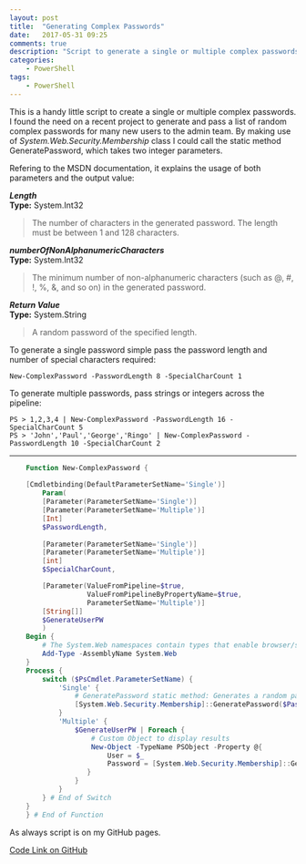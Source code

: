 ```yaml
---
layout: post
title:  "Generating Complex Passwords"
date:   2017-05-31 09:25
comments: true
description: "Script to generate a single or multiple complex passwords"
categories: 
    - PowerShell
tags: 
    - PowerShell
---
```


This is a handy little script to create a single or multiple complex passwords. 
I found the need on a recent project to generate and pass a list of random complex passwords for many new users
to the admin team. 
 By making use of *System.Web.Security.Membership* class I could call the static method GeneratePassword, which takes two
integer parameters. 

Refering to the MSDN documentation, it explains the usage of both parameters and the output value:
 
***Length***  
**Type:** System.Int32  
> The number of characters in the generated password. The length must be between 1 and 128 characters. 

***numberOfNonAlphanumericCharacters***  
**Type:** System.Int32  
> The minimum number of non-alphanumeric characters (such as @, #, !, %, &, and so on) in the generated password. 

***Return Value***  
**Type:** System.String   
> A random password of the specified length.

To generate a single password simple pass the password length and number of special characters required:  

    New-ComplexPassword -PasswordLength 8 -SpecialCharCount 1

To generate multiple passwords, pass strings or integers across the pipeline:  

    PS > 1,2,3,4 | New-ComplexPassword -PasswordLength 16 -SpecialCharCount 5
    PS > 'John','Paul','George','Ringo' | New-ComplexPassword -PasswordLength 10 -SpecialCharCount 2


----------
```powershell
    Function New-ComplexPassword {
    
    [Cmdletbinding(DefaultParameterSetName='Single')]
        Param(
        [Parameter(ParameterSetName='Single')]
        [Parameter(ParameterSetName='Multiple')]
        [Int]
        $PasswordLength,
        
        [Parameter(ParameterSetName='Single')]
        [Parameter(ParameterSetName='Multiple')]
        [int]
        $SpecialCharCount,

        [Parameter(ValueFromPipeline=$true,
                   ValueFromPipelineByPropertyName=$true,
                   ParameterSetName='Multiple')]
        [String[]]
        $GenerateUserPW
        )
    Begin {   
        # The System.Web namespaces contain types that enable browser/server communication
        Add-Type -AssemblyName System.Web 
    }
    Process {
        switch ($PsCmdlet.ParameterSetName) {
            'Single' {
                # GeneratePassword static method: Generates a random password of the specified length
                [System.Web.Security.Membership]::GeneratePassword($PasswordLength, $SpecialCharCount)
            }
            'Multiple' {
                $GenerateUserPW | Foreach {
                    # Custom Object to display results
                    New-Object -TypeName PSObject -Property @{
                        User = $_
                        Password = [System.Web.Security.Membership]::GeneratePassword($PasswordLength, $SpecialCharCount)
                   }
                }
            }
        } # End of Switch
    }
    } # End of Function
```

As always script is on my GitHub pages.

[Code Link on GitHub](https://github.com/Graham-Beer/New-ComplexPassword.git)

